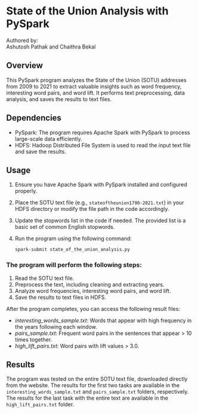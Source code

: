 # State of the Union Analysis with PySpark
Authored by:  
Ashutosh Pathak and Chaithra Bekal

## Overview
This PySpark program analyzes the State of the Union (SOTU) addresses from 2009 to 2021 to extract valuable insights such as word frequency, interesting word pairs, and word lift. It performs text preprocessing, data analysis, and saves the results to text files.

## Dependencies
- PySpark: The program requires Apache Spark with PySpark to process large-scale data efficiently.
- HDFS: Hadoop Distributed File System is used to read the input text file and save the results.

## Usage
1. Ensure you have Apache Spark with PySpark installed and configured properly.

2. Place the SOTU text file (e.g., `stateoftheunion1790-2021.txt`) in your HDFS directory or modify the file path in the code accordingly.

3. Update the stopwords list in the code if needed. The provided list is a basic set of common English stopwords.

4. Run the program using the following command:
   ```bash
   spark-submit state_of_the_union_analysis.py
    ```

### The program will perform the following steps:
1. Read the SOTU text file.
2. Preprocess the text, including cleaning and extracting years.
3. Analyze word frequencies, interesting word pairs, and word lift.
4. Save the results to text files in HDFS.  

After the program completes, you can access the following result files:
- *interesting_words_sample.txt*: Words that appear with high frequency in the years following each window.
- *pairs_sample.txt*: Frequent word pairs in the sentences that appear > 10 times together.
- *high_lift_pairs.txt*: Word pairs with lift values > 3.0.


## Results
The program was tested on the entire SOTU text file, downloaded directly from the website. The results for the first two tasks are available in the `interesting_words_sample.txt` and `pairs_sample.txt` folders, respectively. The results for the last task with the entire text are available in the `high_lift_pairs.txt` folder.
